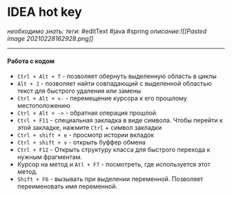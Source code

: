 # IDEA hot key
*необходимо знать:*
*теги:* #editText #java #spring 
*описание:![[Pasted image 20210228162928.png]]*

---
#### Работа с кодом
- `Ctrl + Alt + T` - позволяет обернуть выделенную область в циклы
- `Alt + J` - позволяет найти совпадающий с выделенной областью текст для быстрого удаления или замены
- `Ctrl + Alt + <-` - перемещение курсора к его прошлому местоположению
- `Ctrl + Alt + ->` - обратная операция прошлой.
- `Ctrl + F11` - специальная закладка в виде символа. Чтобы перейти к этой закладке, нажмите `Ctrl` + символ закладки
- `Ctrl + shift + e` - просмотр истории вкладок
- `Ctrl + shift + v` - открыть буффер обмена
- `Ctrl + F12` - Открыть структуру класса для быстрого перехода к нужным фрагментам.
- Курсор на метод и `Atl + F7` - посмотреть, где используется этот метод.
- `Shift + F6` - вызывать при выделении переменной. Позволяет переименовать имя переменной.
